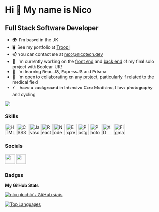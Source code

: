 Hi 👋 My name is Nico
=====================

Full Stack Software Developer
-----------------------------

* 🌍  I'm based in the UK
* 🖥️  See my portfolio at [Troopl](http://troopl.com/nico)
* 📫  You can contact me at [nico@nicotech.dev](mailto:nico@nicotech.dev)
* 🚀  I'm currently working on the [front end](https://github.com/nicopicchio/solo-project-client) and [back end](https://github.com/nicopicchio/solo-project-server) of my final solo project with Boolean UK!
* 🧠  I'm learning ReactJS, ExpressJS and Prisma
* 🤝  I'm open to collaborating on any project, particularly if related to the medical field
* ⚡   I have a background in Intensive Care Medicine, I love photography and cycling

<a href="https://www.github.com/nicopicchio" target="_blank" rel="noreferrer"><img
src="https://img.shields.io/github/followers/nicopicchio?logo=github&style=for-the-badge&color=0891b2&labelColor=21262d" /></a>

### Skills

<p align="left">
<a href="https://developer.mozilla.org/en-US/docs/Glossary/HTML5" target="_blank" rel="noreferrer"><img src="https://raw.githubusercontent.com/danielcranney/readme-generator/main/public/icons/skills/html5-colored.svg" width="36" height="36" alt="HTML5" /></a>
<a href="https://www.w3.org/TR/CSS/#css" target="_blank" rel="noreferrer"><img src="https://raw.githubusercontent.com/danielcranney/readme-generator/main/public/icons/skills/css3-colored.svg" width="36" height="36" alt="CSS3" /></a>
<a href="https://developer.mozilla.org/en-US/docs/Web/JavaScript" target="_blank" rel="noreferrer"><img src="https://raw.githubusercontent.com/danielcranney/readme-generator/main/public/icons/skills/javascript-colored.svg" width="36" height="36" alt="Javascript" /></a>
<a href="https://reactjs.org/" target="_blank" rel="noreferrer"><img src="https://raw.githubusercontent.com/danielcranney/readme-generator/main/public/icons/skills/react-colored.svg" width="36" height="36" alt="React" /></a>
<a href="https://nodejs.org/en/" target="_blank" rel="noreferrer"><img src="https://raw.githubusercontent.com/danielcranney/readme-generator/main/public/icons/skills/nodejs-colored.svg" width="36" height="36" alt="NodeJS" /></a>
<a href="https://expressjs.com/" target="_blank" rel="noreferrer"><img src="https://raw.githubusercontent.com/danielcranney/readme-generator/main/public/icons/skills/express-colored.svg" width="36" height="36" alt="Express" /></a>
<a href="https://www.postgresql.org/" target="_blank" rel="noreferrer"><img src="https://raw.githubusercontent.com/danielcranney/readme-generator/main/public/icons/skills/postgresql-colored.svg" width="36" height="36" alt="PostgreSQL" /></a>
<a href="https://www.adobe.com/uk/products/photoshop.html" target="_blank" rel="noreferrer"><img src="https://raw.githubusercontent.com/danielcranney/readme-generator/main/public/icons/skills/photoshop-colored.svg" width="36" height="36" alt="Photoshop" /></a>
<a href="https://www.adobe.com/uk/products/xd.html" target="_blank" rel="noreferrer"><img src="https://raw.githubusercontent.com/danielcranney/readme-generator/main/public/icons/skills/xd-colored.svg" width="36" height="36" alt="XD" /></a>
<a href="https://www.figma.com/" target="_blank" rel="noreferrer"><img src="https://raw.githubusercontent.com/danielcranney/readme-generator/main/public/icons/skills/figma-colored.svg" width="36" height="36" alt="Figma" /></a>
</p>


### Socials

<p align="left"> <a href="https://www.linkedin.com/in/nicolapicchio" target="_blank" rel="noreferrer"><img src="https://raw.githubusercontent.com/danielcranney/readme-generator/main/public/icons/socials/linkedin.svg" width="32" height="32" /></a>    <a href="http://www.instagram.com/nico.picchio" target="_blank" rel="noreferrer"><img src="https://raw.githubusercontent.com/danielcranney/readme-generator/main/public/icons/socials/instagram.svg" width="32" height="32" /></a> </p>

### Badges

<b>My GitHub Stats</b>

<a href="http://www.github.com/nicopicchio"><img src="https://github-readme-stats.vercel.app/api?username=nicopicchio&show_icons=true&hide=&count_private=true&title_color=ffa500&text_color=ffffff&icon_color=ffa500&bg_color=21262d&hide_border=true&show_icons=true" alt="nicopicchio's GitHub stats" /></a>

<a href="https://github.com/nicopicchio" align="left"><img src="https://github-readme-stats.vercel.app/api/top-langs/?username=nicopicchio&langs_count=10&title_color=ffa500&text_color=ffffff&icon_color=ffa500&bg_color=21262d&hide_border=true&locale=en&custom_title=Top%20%Languages" alt="Top Languages" /></a>
